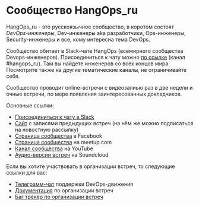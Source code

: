 # Сообщество HangOps_ru

HangOps_ru - это русскоязычное сообщество, в коротом состоят *DevOps-инженеры*, Dev-инженеры aka разработчики, Ops-инженеры, Security-инженеры и все, кому интересна тема DevOps.

Сообщество обитает в Slack-чате HangOps (всемирного сообщества Devops-инженеров). Присоединиться к чату можно [по ссылке](http://join.hangops.ru) (канал #hangops_ru). Там вы найдете инженеров со всех концов мира. Посмотрите также на другие тематические каналы, не ограничивайте себя.

Сообщество проводит online-встречи с видеозапиью раз в две недели и очные встречи, по мере появления заинтересованных докладчиков.


Основные ссылки:

* [Присоединиться к чату в Slack](http://join.hangops.ru)
* [Сайт](http://hangops.ru/) с записями предыдущих встреч (на нём же можно подписаться на новостную рассылку)
* [Страница сообщества](https://www.facebook.com/hangopsru/) в Facebook
* [Страница сообщества](https://www.meetup.com/DevOps-Moscow-in-Russian/) на meetup.com
* [Канал сообщества](https://www.youtube.com/channel/UCr5mwN4AKxiYxysr8PeQdaA) на YouTube
* [Аудио-версии встреч](https://soundcloud.com/racktear) на Soundcloud

Если вы хотите участвовать в организации встреч, то следующие ссылки для вас:

* [Телеграмм-чат](https://t.me/devops_support) поддержки DevOps-движения
* [Документация](../../wiki) по организации встреч
* [Баг трекер по организации встреч](../../issues)
